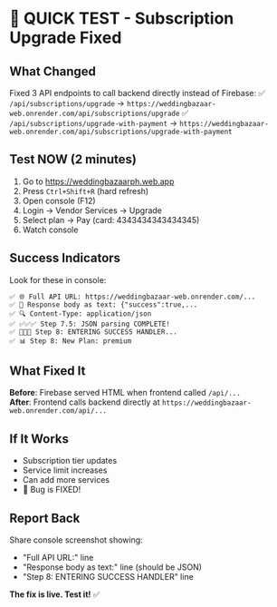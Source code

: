 # 🎯 QUICK TEST - Subscription Upgrade Fixed

## What Changed
Fixed 3 API endpoints to call backend directly instead of Firebase:
✅ `/api/subscriptions/upgrade` → `https://weddingbazaar-web.onrender.com/api/subscriptions/upgrade`
✅ `/api/subscriptions/upgrade-with-payment` → `https://weddingbazaar-web.onrender.com/api/subscriptions/upgrade-with-payment`

## Test NOW (2 minutes)
1. Go to https://weddingbazaarph.web.app
2. Press `Ctrl+Shift+R` (hard refresh)
3. Open console (F12)
4. Login → Vendor Services → Upgrade
5. Select plan → Pay (card: 4343434343434345)
6. Watch console

## Success Indicators
Look for these in console:
```
✅ 🌐 Full API URL: https://weddingbazaar-web.onrender.com/...
✅ 📄 Response body as text: {"success":true,...
✅ 🔍 Content-Type: application/json
✅ ✅✅✅ Step 7.5: JSON parsing COMPLETE!
✅ 🎊🎊🎊 Step 8: ENTERING SUCCESS HANDLER...
✅ 📊 Step 8: New Plan: premium
```

## What Fixed It
**Before**: Firebase served HTML when frontend called `/api/...`  
**After**: Frontend calls backend directly at `https://weddingbazaar-web.onrender.com/api/...`

## If It Works
- Subscription tier updates
- Service limit increases
- Can add more services
- 🎉 Bug is FIXED!

## Report Back
Share console screenshot showing:
- "Full API URL:" line
- "Response body as text:" line (should be JSON)
- "Step 8: ENTERING SUCCESS HANDLER" line

**The fix is live. Test it!** ✅
